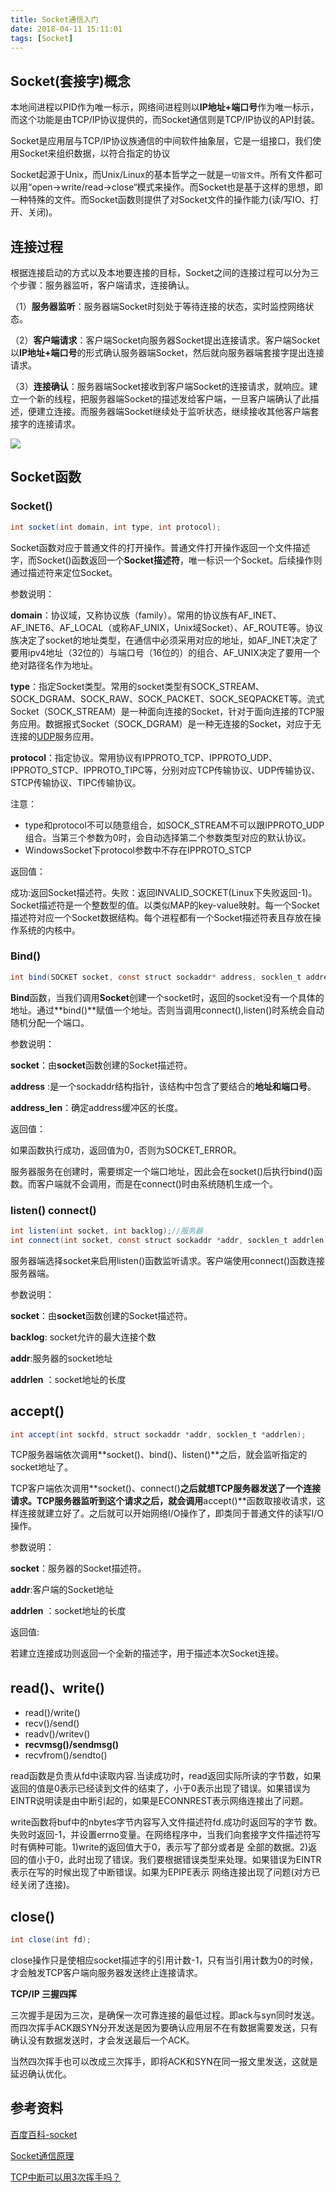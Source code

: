 ```yaml
---
title: Socket通信入门
date: 2018-04-11 15:11:01
tags: [Socket]
---
```


## Socket(套接字)概念

本地间进程以PID作为唯一标示，网络间进程则以**IP地址+端口号**作为唯一标示，而这个功能是由TCP/IP协议提供的，而Socket通信则是TCP/IP协议的API封装。

Socket是应用层与TCP/IP协议族通信的中间软件抽象层，它是一组接口，我们使用Socket来组织数据，以符合指定的协议

Socket起源于Unix，而Unix/Linux的基本哲学之一就是`一切皆文件`。所有文件都可以用“open->write/read->close“模式来操作。而Socket也是基于这样的思想，即一种特殊的文件。而Socket函数则提供了对Socket文件的操作能力(读/写IO、打开、关闭)。

<!--more-->

## 连接过程

根据连接启动的方式以及本地要连接的目标，Socket之间的连接过程可以分为三个步骤：服务器监听，客户端请求，连接确认。

（1）**服务器监听**：服务器端Socket时刻处于等待连接的状态，实时监控网络状态。

（2）**客户端请求**：客户端Socket向服务器Socket提出连接请求。客户端Socket以**IP地址+端口号**的形式确认服务器端Socket，然后就向服务器端套接字提出连接请求。

（3）**连接确认**：服务器端Socket接收到客户端Socket的连接请求，就响应。建立一个新的线程，把服务器端Socket的描述发给客户端，一旦客户端确认了此描述，便建立连接。而服务器端Socket继续处于监听状态，继续接收其他客户端套接字的连接请求。

![](Socket通信/Socket通信.jpg)

## Socket函数

### Socket()

```java
int socket(int domain, int type, int protocol);
```

Socket函数对应于普通文件的打开操作。普通文件打开操作返回一个文件描述字，而Socket()函数返回一个**Socket描述符**，唯一标识一个Socket。后续操作则通过描述符来定位Socket。

参数说明：

**domain**：协议域，又称协议族（family）。常用的协议族有AF_INET、AF_INET6、AF_LOCAL（或称AF_UNIX，Unix域Socket）、AF_ROUTE等。协议族决定了socket的地址类型，在通信中必须采用对应的地址，如AF_INET决定了要用ipv4地址（32位的）与端口号（16位的）的组合、AF_UNIX决定了要用一个绝对路径名作为地址。

**type**：指定Socket类型。常用的socket类型有SOCK_STREAM、SOCK_DGRAM、SOCK_RAW、SOCK_PACKET、SOCK_SEQPACKET等。流式Socket（SOCK_STREAM）是一种面向连接的Socket，针对于面向连接的TCP服务应用。数据报式Socket（SOCK_DGRAM）是一种无连接的Socket，对应于无连接的[UDP](https://baike.baidu.com/item/UDP)服务应用。

**protocol**：指定协议。常用协议有IPPROTO_TCP、IPPROTO_UDP、IPPROTO_STCP、IPPROTO_TIPC等，分别对应TCP传输协议、UDP传输协议、STCP传输协议、TIPC传输协议。

注意：

* type和protocol不可以随意组合，如SOCK_STREAM不可以跟IPPROTO_UDP组合。当第三个参数为0时，会自动选择第二个参数类型对应的默认协议。
* WindowsSocket下protocol参数中不存在IPPROTO_STCP

返回值：

成功:返回Socket描述符。失败：返回INVALID_SOCKET(Linux下失败返回-1)。Socket描述符是一个整数型的值。以类似MAP的key-value映射。每一个Socket描述符对应一个Socket数据结构。每个进程都有一个Socket描述符表且存放在操作系统的内核中。

### Bind()

```JAva
int bind(SOCKET socket, const struct sockaddr* address, socklen_t address_len);
```

**Bind**函数，当我们调用**Socket**创建一个socket时，返回的socket没有一个具体的地址。通过**bind()**赋值一个地址。否则当调用connect(),listen()时系统会自动随机分配一个端口。

参数说明：

**socket**：由**socket**函数创建的Socket描述符。

**address** :是一个sockaddr结构指针，该结构中包含了要结合的**地址和端口号**。

**address_len**：确定address缓冲区的长度。

返回值：

如果函数执行成功，返回值为0，否则为SOCKET_ERROR。

服务器服务在创建时，需要绑定一个端口地址，因此会在socket()后执行bind()函数。而客户端就不会调用，而是在connect()时由系统随机生成一个。

### listen() connect()

```Java
int listen(int socket, int backlog);//服务器
int connect(int socket, const struct sockaddr *addr, socklen_t addrlen);//客户端
```

服务器端选择socket来启用listen()函数监听请求。客户端使用connect()函数连接服务器端。

参数说明：

**socket**：由**socket**函数创建的Socket描述符。

**backlog**: socket允许的最大连接个数

**addr**:服务器的socket地址

**addrlen** ：socket地址的长度

## accept()

```Java
int accept(int sockfd, struct sockaddr *addr, socklen_t *addrlen);
```

TCP服务器端依次调用**socket()、bind()、listen()**之后，就会监听指定的socket地址了。

TCP客户端依次调用**socket()、connect()**之后就想TCP服务器发送了一个连接请求。TCP服务器监听到这个请求之后，就会调用**accept()**函数取接收请求，这样连接就建立好了。之后就可以开始网络I/O操作了，即类同于普通文件的读写I/O操作。

参数说明：

**socket**：服务器的Socket描述符。

**addr**:客户端的Socket地址

**addrlen** ：socket地址的长度

返回值:

若建立连接成功则返回一个全新的描述字，用于描述本次Socket连接。

## read()、write()

- read()/write()
- recv()/send()
- readv()/writev()
- **recvmsg()/sendmsg()**
- recvfrom()/sendto()

read函数是负责从fd中读取内容.当读成功时，read返回实际所读的字节数，如果返回的值是0表示已经读到文件的结束了，小于0表示出现了错误。如果错误为EINTR说明读是由中断引起的，如果是ECONNREST表示网络连接出了问题。

write函数将buf中的nbytes字节内容写入文件描述符fd.成功时返回写的字节 数。失败时返回-1，并设置errno变量。在网络程序中，当我们向套接字文件描述符写时有俩种可能。1)write的返回值大于0，表示写了部分或者是 全部的数据。2)返回的值小于0，此时出现了错误。我们要根据错误类型来处理。如果错误为EINTR表示在写的时候出现了中断错误。如果为EPIPE表示 网络连接出现了问题(对方已经关闭了连接)。

## close()

```Java
int close(int fd);
```

close操作只是使相应socket描述字的引用计数-1，只有当引用计数为0的时候，才会触发TCP客户端向服务器发送终止连接请求。

**TCP/IP 三握四挥**

三次握手是因为三次，是确保一次可靠连接的最低过程。即ack与syn同时发送。而四次挥手ACK跟SYN分开发送是因为要确认应用层不在有数据需要发送，只有确认没有数据发送时，才会发送最后一个ACK。

当然四次挥手也可以改成三次挥手，即将ACK和SYN在同一报文里发送，这就是延迟确认优化。

## 参考资料

[百度百科-socket](https://baike.baidu.com/item/socket/281150?fr=aladdin)

[Socket通信原理](https://www.cnblogs.com/wangcq/p/3520400.html)

[TCP中断可以用3次挥手吗？](https://www.zhihu.com/question/50646354?sort=created)